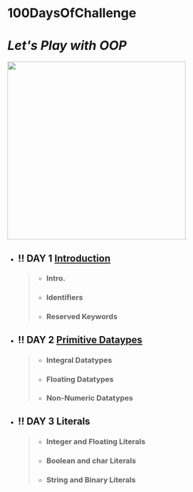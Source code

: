 # 100DaysOfChallenge
# *Let's Play with OOP*

<img src="https://user-images.githubusercontent.com/69478693/147401421-8f640725-4468-4072-ad6d-ce3059f74664.png" width="400" height="400">

* ## !! DAY 1 [Introduction](https://github.com/goalsachiever/100DaysOfChallenge/tree/master/src/Day1)
     > - ### Intro.
     > - ### Identifiers
     > - ### Reserved Keywords 
* ## !! DAY 2 [Primitive Dataypes](https://github.com/goalsachiever/100DaysOfChallenge/tree/master/src/Day2)
     > - ### Integral Datatypes
     > - ### Floating Datatypes
     > - ### Non-Numeric Datatypes
* ## !! DAY 3 Literals
     > - ### Integer and Floating Literals
     > - ### Boolean and char Literals
     > - ### String and Binary Literals


